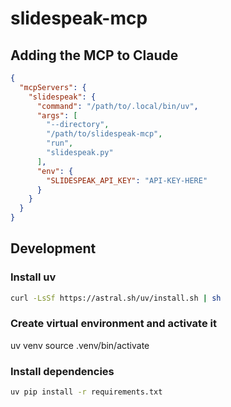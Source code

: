 # slidespeak-mcp

## Adding the MCP to Claude

```json
{
  "mcpServers": {
    "slidespeak": {
      "command": "/path/to/.local/bin/uv",
      "args": [
        "--directory",
        "/path/to/slidespeak-mcp",
        "run",
        "slidespeak.py"
      ],
      "env": {
        "SLIDESPEAK_API_KEY": "API-KEY-HERE"
      }
    }
  }
}
```

## Development

### Install uv

```bash
curl -LsSf https://astral.sh/uv/install.sh | sh
```

### Create virtual environment and activate it

uv venv
source .venv/bin/activate

### Install dependencies

```bash
uv pip install -r requirements.txt
```